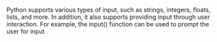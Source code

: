 Python supports various types of input, such as strings, integers, floats, lists, and more. In addition, it also supports providing input through user interaction. For example, the input() function can be used to prompt the user for input
